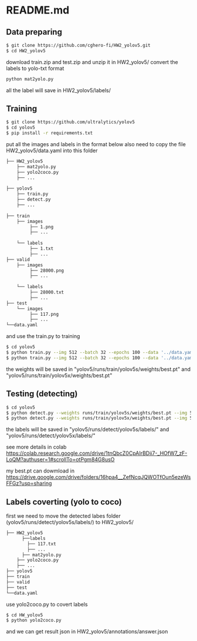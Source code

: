 # README.md

Data preparing
-------------
```bash
$ git clone https://github.com/cghero-fi/HW2_yolov5.git
$ cd HW2_yolov5
```
download train.zip and test.zip and unzip it in HW2_yolov5/
convert the labels to yolo-txt format
```bash
python mat2yolo.py
```
all the label will save in HW2_yolov5/labels/

Training
-------------
```bash
$ git clone https://github.com/ultralytics/yolov5
$ cd yolov5
$ pip install -r requirements.txt
```
put all the images and labels in the format below
also need to copy the file HW2_yolov5/data.yaml into this folder

```bash
├── HW2_yolov5
	├── mat2yolo.py
  	├── yolo2coco.py
  	├── ...
	
├── yolov5
	├── train.py
  	├── detect.py
  	├── ...
	
├── train
  	├── images
		 ├── 1.png
		 ├── ...
		
  	└── labels
		 ├── 1.txt
		 ├── ...
├── valid
  	├── images
		 ├── 28000.png
		 ├── ...
		
  	└── labels
		 ├── 28000.txt
		 ├── ...
├── test
  	└── images
		 ├── 117.png
		 ├── ...
└──data.yaml

```

and use the train.py to training
```bash
$ cd yolov5
$ python train.py --img 512 --batch 32 --epochs 100 --data '../data.yaml' --cfg ./models/yolov5s.yaml --weights '' --name yolov5s --cache
$ python train.py --img 512 --batch 32 --epochs 100 --data '../data.yaml' --cfg ./models/yolov5x.yaml --weights '' --name yolov5x --cache
```
the weights will be saved in "yolov5/runs/train/yolov5s/weights/best.pt" and "yolov5/runs/train/yolov5x/weights/best.pt" 

Testing (detecting)
-------------
```bash
$ cd yolov5
$ python detect.py --weights runs/train/yolov5s/weights/best.pt --img 512 --source ../test/images --save-txt --save-conf --name yolov5s
$ python detect.py --weights runs/train/yolov5x/weights/best.pt --img 512 --source ../test/images --save-txt --save-conf --name yolov5x
```
the labels will be saved in "yolov5/runs/detect/yolov5s/labels/" and "yolov5/runs/detect/yolov5x/labels/" 

see more details in colab 
https://colab.research.google.com/drive/1tnQbcZ0CpAIrBDii7-_HOfW7_zF-LoQM?authuser=1#scrollTo=otPgm84G8usO

my best.pt can dowmload in 
https://drive.google.com/drive/folders/16hpa4__ZefNcqJQWOTfOun5ezeWsFFGz?usp=sharing

Labels coverting (yolo to coco)
-------------
first we need to move the detected labes folder (yolov5/runs/detect/yolov5s/labels/) to HW2_yolov5/

```bash
├── HW2_yolov5
	  ├──labels
	  	├── 117.txt
		├── ...
	  ├── mat2yolo.py
  	├── yolo2coco.py
  	├── ...
├── yolov5
├── train
├── valid
├── test
└──data.yaml

```

use yolo2coco.py to covert labels
```bash
$ cd HW_yolov5
$ python yolo2coco.py
```

and we can get result json in HW2_yolov5/annotations/answer.json
